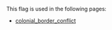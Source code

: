 This flag is used in the following pages:
 - [colonial_border_conflict](../events/colonial_border_conflict.md)
